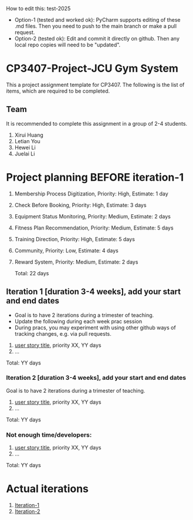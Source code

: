
How to edit this: test-2025
* Option-1 (tested and worked ok): PyCharm supports editing of these .md files. Then you need to push to the main branch or make a pull request.
* Option-2 (tested ok): Edit and commit it directly on github. Then any local repo copies will need to be "updated".

# CP3407-Project-JCU Gym System

This a project assignment template for CP3407. 
The following is the list of items, which are required to be completed.

## Team

It is recommended to complete this assignment in a group of 2-4 students.
1. Xirui Huang
2. Letian You
3. Hewei Li
4. Juelai Li


# Project planning BEFORE iteration-1


1. Membership Process Digitization, Priority: High, Estimate: 1 day
2. Check Before Booking, Priority: High, Estimate: 3 days
3. Equipment Status Monitoring, Priority: Medium, Estimate: 2 days
4. Fitness Plan Recommendation, Priority: Medium, Estimate: 5 days
5. Training Direction, Priority: High, Estimate: 5 days
6. Community, Priority: Low, Estimate: 4 days
7. Reward System, Priority: Medium, Estimate: 2 days

   Total: 22 days


## Iteration 1 [duration 3-4 weeks], add your start and end dates 

* Goal is to have 2 iterations during a trimester of teaching.
* Update the following during each week prac session
* During pracs, you may experiment with using other github ways of tracking changes, e.g. via pull requests.

1. [user story title](./user_stories/user_story_01_title.md), priority XX, YY days 
2. ...

Total: YY days


### Iteration 2 [duration 3-4 weeks], add your start and end dates
Goal is to have 2 iterations during a trimester of teaching.
1. [user story title](./user_stories/user_story_01_title.md), priority XX, YY days 
2. ...

Total: YY days

### Not enough time/developers: 
1. [user story title](./user_stories/user_story_01_title.md), priority XX, YY days 
2. ...

Total: YY days

# Actual iterations
1. [Iteration-1](./iteration_1.md)
2. [Iteration-2](./iteration_2.md)


